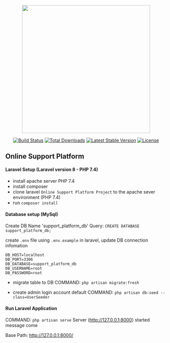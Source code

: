 <p align="center"><a href="https://laravel.com" target="_blank"><img src="https://raw.githubusercontent.com/laravel/art/master/logo-lockup/5%20SVG/2%20CMYK/1%20Full%20Color/laravel-logolockup-cmyk-red.svg" width="400"></a></p>

<p align="center">
<a href="https://travis-ci.org/laravel/framework"><img src="https://travis-ci.org/laravel/framework.svg" alt="Build Status"></a>
<a href="https://packagist.org/packages/laravel/framework"><img src="https://img.shields.io/packagist/dt/laravel/framework" alt="Total Downloads"></a>
<a href="https://packagist.org/packages/laravel/framework"><img src="https://img.shields.io/packagist/v/laravel/framework" alt="Latest Stable Version"></a>
<a href="https://packagist.org/packages/laravel/framework"><img src="https://img.shields.io/packagist/l/laravel/framework" alt="License"></a>
</p>

## Online Support Platform

#### Laravel Setup (Laravel version 8 - PHP 7.4)

- install apache server PHP 7.4
- install composer
- clone laravel `Online Support Platform Project` to the apache sever environment (PHP 7.4)
- run `composer install`


#### Database setup (MySql)

Create DB Name 'support_platform_db'
Query: `CREATE DATABASE support_platform_db;`

create `.env` file using `.env.example` in laravel, update DB connection infomation

````
DB_HOST=localhost
DB_PORT=3306
DB_DATABASE=support_platform_db
DB_USERNAME=root
DB_PASSWORD=root
````

- migrate table to DB
  COMMAND: `php artisan migrate:fresh`

- create admin login account default
  COMMAND: `php artisan db:seed --class=UserSeeder`

#### Run Laravel Application

COMMAND: `php artisan serve`
Server (http://127.0.0.1:8000) started message come

Base Path: http://127.0.0.1:8000/<route>
